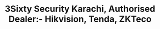 ---
title: "3Sixty Security Karachi, Authorised Dealer:- Hikvision, Tenda, ZKTeco"
url: /karachi/3sixty-security-karachi-authorised-dealer-hikvision-tenda-zkteco-shop-16-farooq-arcade-sarmad-road-saddar-regal/
shop: wholesale
---